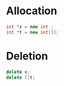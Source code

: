# Allocation
```cpp
int *x = new int ;
int *t = new int[3];
```

# Deletion
```cpp
delete x;
delete []t;
```